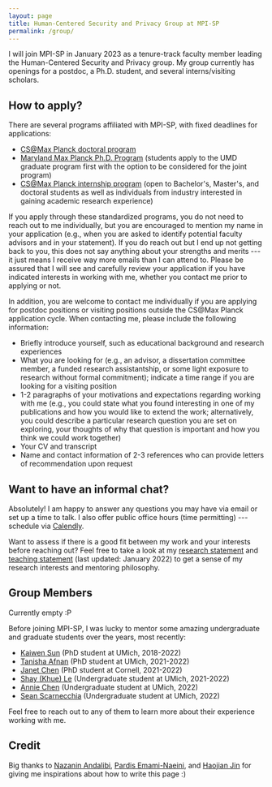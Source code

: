 ```yaml
---
layout: page
title: Human-Centered Security and Privacy Group at MPI-SP
permalink: /group/
---
```


I will join MPI-SP in January 2023 as a tenure-track faculty member leading the Human-Centered Security and Privacy group. My group currently has openings for a postdoc, a Ph.D. student, and several interns/visiting scholars.

<h2>How to apply?</h2>

There are several programs affiliated with MPI-SP, with fixed deadlines for applications:

<ul>
<li><a href="https://www.cis.mpg.de/cs-max-planck/">CS@Max Planck doctoral program</a></li>
<li><a href="https://www.cs.umd.edu/maryland-max-planck">Maryland Max Planck Ph.D. Program</a> (students apply to the UMD graduate program first with the option to be considered for the joint program)</li>
<li><a href="https://www.cis.mpg.de/internships/">CS@Max Planck internship program</a> (open to Bachelor's, Master's, and doctoral students as well as individuals from industry interested in gaining academic research experience)</li>
</ul>

If you apply through these standardized programs, you do not need to reach out to me individually, but you are encouraged to mention my name in your application (e.g., when you are asked to identify potential faculty advisors and in your statement). If you do reach out but I end up not getting back to you, this does not say anything about your strengths and merits --- it just means I receive way more emails than I can attend to. Please be assured that I will see and carefully review your application if you have indicated interests in working with me, whether you contact me prior to applying or not.

In addition, you are welcome to contact me individually if you are applying for postdoc positions or visiting positions outside the CS@Max Planck application cycle. When contacting me, please include the following information:

<ul>
<li>Briefly introduce yourself, such as educational background and research experiences</li>
<li>What you are looking for (e.g., an advisor, a dissertation committee member, a funded research assistantship, or some light exposure to research without formal commitment); indicate a time range if you are looking for a visiting position</li>
<li>1-2 paragraphs of your motivations and expectations regarding working with me  (e.g., you could state what you found interesting in one of my publications and how you would like to extend the work; alternatively, you could describe a particular research question you are set on exploring, your thoughts of why that question is important and how you think we could work together) </li>
<li>Your CV and transcript</li>
<li>Name and contact information of 2-3 references who can provide letters of recommendation upon request</li>
</ul>

<h2>Want to have an informal chat?</h2>

Absolutely! I am happy to answer any questions you may have via email or set up a time to talk. I also offer public office hours (time permitting) --- schedule via <a href="https://calendly.com/yixinz">Calendly</a>.

Want to assess if there is a good fit between my work and your interests before reaching out? Feel free to take a look at my <a target="_blank" href="https://yixinzou.github.io/statements/zou-research.pdf">research statement</a> and <a target="_blank" href="https://yixinzou.github.io/statements/zou-teaching.pdf">teaching statement</a> (last updated: January 2022) to get a sense of my research interests and mentoring philosophy.

<h2>Group Members</h2>

Currently empty :P 

Before joining MPI-SP, I was lucky to mentor some amazing undergraduate and graduate students over the years, most recently:

<ul>
<li><a href="https://www.kaiwensun.info/">Kaiwen Sun</a> (PhD student at UMich, 2018-2022)</li>
<li><a href="https://www.linkedin.com/in/tanisha-afnan/">Tanisha Afnan</a> (PhD student at UMich, 2021-2022)</li>
<li><a href="https://janetchen.ca/">Janet Chen</a> (PhD student at Cornell, 2021-2022)</li>
<li><a href="https://www.linkedin.com/in/khue-le/">Shay (Khue) Le</a> (Undergraduate student at UMich, 2021-2022)</li>
<li><a href="https://www.linkedin.com/in/anniechen10/">Annie Chen</a> (Undergraduate student at UMich, 2022)</li>
<li><a href="https://www.linkedin.com/in/sean-scarnecchia/">Sean Scarnecchia</a> (Undergraduate student at UMich, 2022)</li>
</ul>

Feel free to reach out to any of them to learn more about their experience working with me.

<h2>Credit</h2>

Big thanks to <a target="_blank" href="https://www.nazaninandalibi.net/working-with-me">Nazanin Andalibi</a>, <a target="_blank" href="https://users.cs.duke.edu/~pardis/mentorship.html">Pardis Emami-Naeini</a>, and <a target="_blank" href="http://shift-3.com/prospective.html">Haojian Jin</a> for giving me inspirations about how to write this page :)